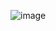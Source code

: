 ![image](https://user-images.githubusercontent.com/325813/87063365-80b3a480-c1cb-11ea-90b2-65aa851491f1.png)
